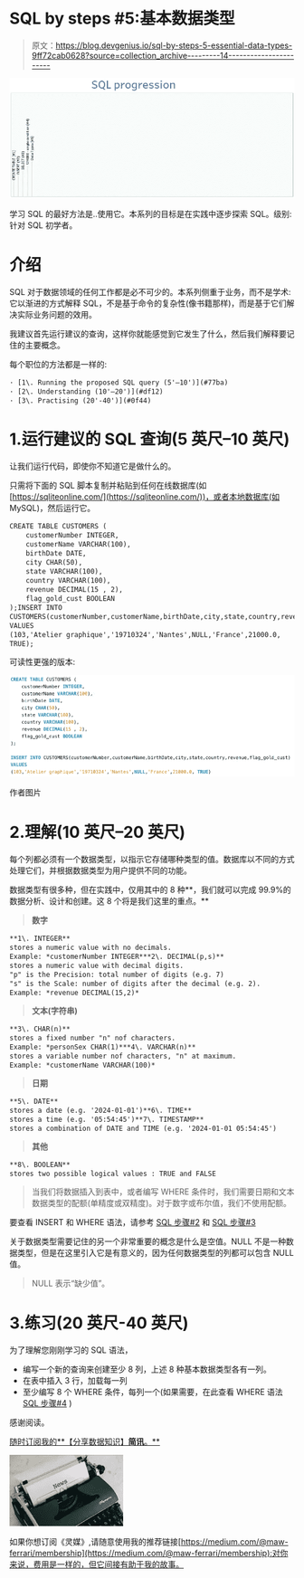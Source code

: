 # SQL by steps #5:基本数据类型

> 原文：<https://blog.devgenius.io/sql-by-steps-5-essential-data-types-9ff72cab0628?source=collection_archive---------14----------------------->

![](img/6e6d9e3556bc5e4e0ff44d9520ad2134.png)

学习 SQL 的最好方法是..使用它。本系列的目标是在实践中逐步探索 SQL。级别:针对 SQL 初学者。

# 介绍

SQL 对于数据领域的任何工作都是必不可少的。本系列侧重于业务，而不是学术:它以渐进的方式解释 SQL，不是基于命令的复杂性(像书籍那样)，而是基于它们解决实际业务问题的效用。

我建议首先运行建议的查询，这样你就能感觉到它发生了什么，然后我们解释要记住的主要概念。

每个职位的方法都是一样的:

```
· [1\. Running the proposed SQL query (5'–10')](#77ba)
· [2\. Understanding (10'–20')](#df12)
· [3\. Practising (20'-40')](#0f44)
```

# 1.运行建议的 SQL 查询(5 英尺–10 英尺)

让我们运行代码，即使你不知道它是做什么的。

只需将下面的 SQL 脚本复制并粘贴到任何在线数据库(如[https://sqliteonline.com/](https://sqliteonline.com/))，或者本地数据库(如 MySQL)，然后运行它。

```
CREATE TABLE CUSTOMERS (
    customerNumber INTEGER,
    customerName VARCHAR(100),
    birthDate DATE,
    city CHAR(50),
    state VARCHAR(100),
    country VARCHAR(100),
    revenue DECIMAL(15 , 2),
    flag_gold_cust BOOLEAN    
);INSERT INTO CUSTOMERS(customerNumber,customerName,birthDate,city,state,country,revenue,flag_gold_cust)
VALUES 
(103,'Atelier graphique','19710324','Nantes',NULL,'France',21000.0, TRUE);
```

可读性更强的版本:

![](img/11cdc9a2760f537ad414287687b375a5.png)

作者图片

# 2.理解(10 英尺–20 英尺)

每个列都必须有一个数据类型，以指示它存储哪种类型的值。数据库以不同的方式处理它们，并根据数据类型为用户提供不同的功能。

数据类型有很多种，但在实践中，仅用其中的 8 种**，我们就可以完成 99.9%的数据分析、设计和创建。这 8 个将是我们这里的重点。**

> **数字**

```
**1\. INTEGER**
stores a numeric value with no decimals.
Example: *customerNumber INTEGER***2\. DECIMAL(p,s)**
stores a numeric value with decimal digits. 
"p" is the Precision: total number of digits (e.g. 7)
"s" is the Scale: number of digits after the decimal (e.g. 2).
Example: *revenue DECIMAL(15,2)*
```

> **文本(字符串)**

```
**3\. CHAR(n)**
stores a fixed number "n" nof characters.
Example: *personSex CHAR(1)***4\. VARCHAR(n)**
stores a variable number nof characters, "n" at maximum.
Example: *customerName VARCHAR(100)*
```

> **日期**

```
**5\. DATE**
stores a date (e.g. '2024-01-01')**6\. TIME**
stores a time (e.g. '05:54:45')**7\. TIMESTAMP**
stores a combination of DATE and TIME (e.g. '2024-01-01 05:54:45')
```

> **其他**

```
**8\. BOOLEAN**
stores two possible logical values : TRUE and FALSE
```

> 当我们将数据插入到表中，或者编写 WHERE 条件时，我们需要日期和文本数据类型的配额(单精度或双精度)。对于数字或布尔值，我们不使用配额。

要查看 INSERT 和 WHERE 语法，请参考 [SQL 步骤#2](https://medium.com/p/ba57c972c7b7/edit) 和 [SQL 步骤#3](https://maw-ferrari.medium.com/sql-by-steps-4-where-single-condition-791b68cf1bb)

关于数据类型需要记住的另一个非常重要的概念是什么是空值。NULL 不是一种数据类型，但是在这里引入它是有意义的，因为任何数据类型的列都可以包含 NULL 值。

> NULL 表示“缺少值”。

# 3.练习(20 英尺-40 英尺)

为了理解您刚刚学习的 SQL 语法，

*   编写一个新的查询来创建至少 8 列，上述 8 种基本数据类型各有一列。
*   在表中插入 3 行，加载每一列
*   至少编写 8 个 WHERE 条件，每列一个(如果需要，在此查看 WHERE 语法 [SQL 步骤#4](https://maw-ferrari.medium.com/sql-by-steps-4-where-single-condition-791b68cf1bb) )

感谢阅读。

[随时订阅我的**【分享数据知识】**简讯**。**](http://eepurl.com/humfIH)

![](img/b81f56f1291525c2d5333e8639240528.png)

如果你想订阅《灵媒》,请随意使用我的推荐链接[https://medium.com/@maw-ferrari/membership](https://medium.com/@maw-ferrari/membership):对你来说，费用是一样的，但它间接有助于我的故事。